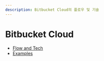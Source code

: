 ```yaml
---
description: Bitbucket Cloud의 플로우 및 기술
---
```


# Bitbucket Cloud

* [Flow and Tech](bitbucket-cloud-flow-and-tech.md)
* [Examples](bitbucket-cloud-examples.md)